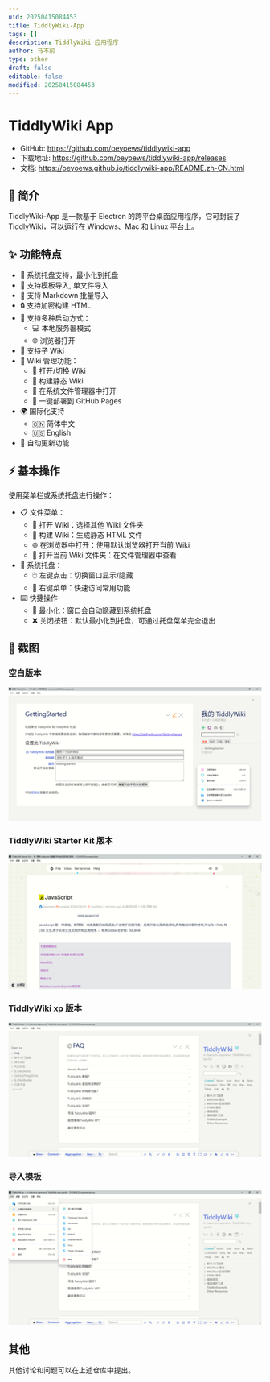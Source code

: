 ```yaml
---
uid: 20250415084453
title: TiddlyWiki-App
tags: []
description: TiddlyWiki 应用程序
author: 马不前
type: other
draft: false
editable: false
modified: 20250415084453
---
```


# TiddlyWiki App

- GitHub: https://github.com/oeyoews/tiddlywiki-app
- 下载地址: https://github.com/oeyoews/tiddlywiki-app/releases
- 文档: https://oeyoews.github.io/tiddlywiki-app/README.zh-CN.html

## 🌟 简介

TiddlyWiki-App 是一款基于 Electron 的跨平台桌面应用程序，它可封装了 TiddlyWiki，可以运行在 Windows、Mac 和 Linux 平台上。

## ✨ 功能特点

- 🔧 系统托盘支持，最小化到托盘
- 📂 支持模板导入, 单文件导入
- 📂 支持 Markdown 批量导入
- 🔒 支持加密构建 HTML
- 🚀 支持多种启动方式：
  - 💻 本地服务器模式
  - 🌐 浏览器打开
- 📄 支持子 Wiki
- 📝 Wiki 管理功能：
  - 📂 打开/切换 Wiki
  - 🔨 构建静态 Wiki
  - 📁 在系统文件管理器中打开
  - 🚀 一键部署到 GitHub Pages
- 🌍 国际化支持
  - 🇨🇳 简体中文
  - 🇺🇸 English
- 🔄 自动更新功能

## ⚡ 基本操作

使用菜单栏或系统托盘进行操作：

- 📋 文件菜单：
  - 📂 打开 Wiki：选择其他 Wiki 文件夹
  - 🔨 构建 Wiki：生成静态 HTML 文件
  - 🌐 在浏览器中打开：使用默认浏览器打开当前 Wiki
  - 📁 打开当前 Wiki 文件夹：在文件管理器中查看
- 🔽 系统托盘：
  - 🖱️ 左键点击：切换窗口显示/隐藏
  - 📌 右键菜单：快速访问常用功能
- ⌨️ 快捷操作
  - 🔽 最小化：窗口会自动隐藏到系统托盘
  - ❌ 关闭按钮：默认最小化到托盘，可通过托盘菜单完全退出

## 🌈 截图

### 空白版本

![空白版本](./../Resource/Images/image3.png)

### TiddlyWiki Starter Kit 版本

![TiddlyWiki Starter Kit 版本](./../Resource/Images/image4.png)

### TiddlyWiki xp 版本

![TiddlyWiki xp 版本](./../Resource/Images/image5.png)

### 导入模板

![导入模板](./../Resource/Images/image6.png)

## 其他

其他讨论和问题可以在上述仓库中提出。
